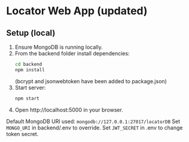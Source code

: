
# Locator Web App (updated)

## Setup (local)
1. Ensure MongoDB is running locally.
2. From the backend folder install dependencies:
   ```bash
   cd backend
   npm install
   ```
   (bcrypt and jsonwebtoken have been added to package.json)
3. Start server:
   ```bash
   npm start
   ```
4. Open http://localhost:5000 in your browser.

Default MongoDB URI used: `mongodb://127.0.0.1:27017/locatorDB`
Set `MONGO_URI` in backend/.env to override. Set `JWT_SECRET` in .env to change token secret.

